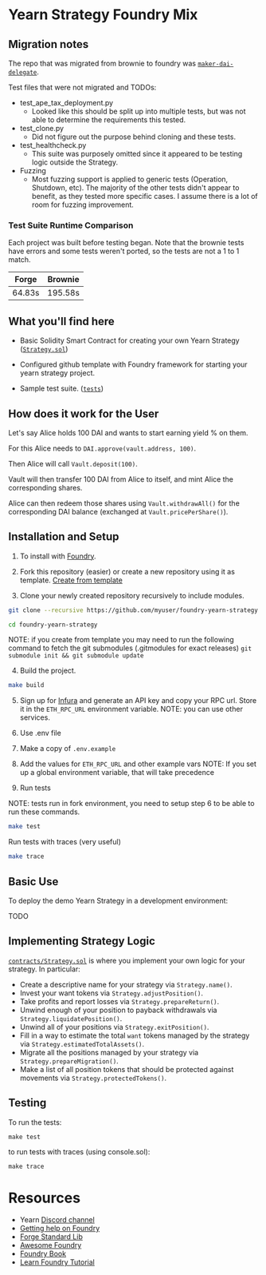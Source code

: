 # Yearn Strategy Foundry Mix

## Migration notes

The repo that was migrated from brownie to foundry was [`maker-dai-delegate`](https://github.com/therealmonoloco/maker-dai-delegate).

Test files that were not migrated and TODOs:
* test_ape_tax_deployment.py
  * Looked like this should be split up into multiple tests, but was not able to determine the requirements this tested.
* test_clone.py
  * Did not figure out the purpose behind cloning and these tests.
* test_healthcheck.py
  * This suite was purposely omitted since it appeared to be testing logic outside the Strategy.
* Fuzzing
  * Most fuzzing support is applied to generic tests (Operation, Shutdown, etc). The majority of the other tests didn't appear to benefit, as they tested more specific cases. I assume there is a lot of room for fuzzing improvement.

### Test Suite Runtime Comparison

Each project was built before testing began. Note that the brownie tests have errors and some tests weren't ported, so the tests are not a 1 to 1 match.

|Forge|Brownie|
|-|-|
|64.83s|195.58s|


## What you'll find here

- Basic Solidity Smart Contract for creating your own Yearn Strategy ([`Strategy.sol`](src/Strategy.sol))

- Configured github template with Foundry framework for starting your yearn strategy project.

- Sample test suite. ([`tests`](src/test/))


## How does it work for the User

Let's say Alice holds 100 DAI and wants to start earning yield % on them.

For this Alice needs to `DAI.approve(vault.address, 100)`.

Then Alice will call `Vault.deposit(100)`.

Vault will then transfer 100 DAI from Alice to itself, and mint Alice the corresponding shares.

Alice can then redeem those shares using `Vault.withdrawAll()` for the corresponding DAI balance (exchanged at `Vault.pricePerShare()`).

## Installation and Setup

1. To install with [Foundry](https://github.com/gakonst/foundry).

2. Fork this repository (easier) or create a new repository using it as template. [Create from template](https://docs.github.com/en/repositories/creating-and-managing-repositories/creating-a-repository-from-a-template)

3. Clone your newly created repository recursively to include modules.

```sh
git clone --recursive https://github.com/myuser/foundry-yearn-strategy

cd foundry-yearn-strategy

```

NOTE: if you create from template you may need to run the following command to fetch the git submodules (.gitmodules for exact releases) `git submodule init && git submodule update`

4. Build the project.

```sh
make build
```

5. Sign up for [Infura](https://infura.io/) and generate an API key and copy your RPC url. Store it in the `ETH_RPC_URL` environment variable.
NOTE: you can use other services.

6. Use .env file
  1. Make a copy of `.env.example`
  2. Add the values for `ETH_RPC_URL` and other example vars
     NOTE: If you set up a global environment variable, that will take precedence

7. Run tests

NOTE: tests run in fork environment, you need to setup step 6 to be able to run these commands.

```sh
make test
```
Run tests with traces (very useful)

```sh
make trace
```

## Basic Use

To deploy the demo Yearn Strategy in a development environment:

TODO

## Implementing Strategy Logic

[`contracts/Strategy.sol`](contracts/Strategy.sol) is where you implement your own logic for your strategy. In particular:

- Create a descriptive name for your strategy via `Strategy.name()`.
- Invest your want tokens via `Strategy.adjustPosition()`.
- Take profits and report losses via `Strategy.prepareReturn()`.
- Unwind enough of your position to payback withdrawals via `Strategy.liquidatePosition()`.
- Unwind all of your positions via `Strategy.exitPosition()`.
- Fill in a way to estimate the total `want` tokens managed by the strategy via `Strategy.estimatedTotalAssets()`.
- Migrate all the positions managed by your strategy via `Strategy.prepareMigration()`.
- Make a list of all position tokens that should be protected against movements via `Strategy.protectedTokens()`.

## Testing

To run the tests:

```
make test
```

to run tests with traces (using console.sol):

```
make trace
```

# Resources

- Yearn [Discord channel](https://discord.com/invite/6PNv2nF/)
- [Getting help on Foundry](https://github.com/gakonst/foundry#getting-help)
- [Forge Standard Lib](https://github.com/brockelmore/forge-std)
- [Awesome Foundry](https://github.com/crisgarner/awesome-foundry)
- [Foundry Book](https://onbjerg.github.io/foundry-book/index.html)
- [Learn Foundry Tutorial](https://www.youtube.com/watch?v=Rp_V7bYiTCM)

